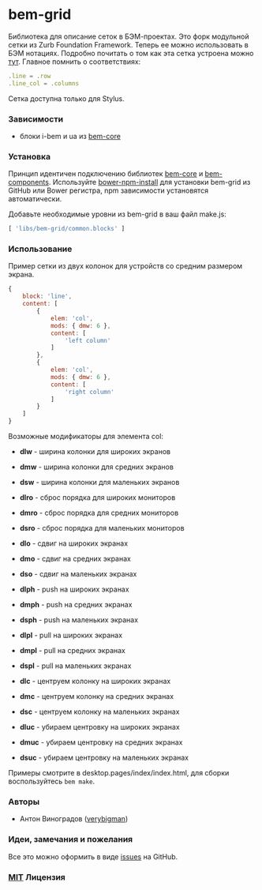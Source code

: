# bem-grid

Библиотека для описание сеток в БЭМ-проектах. Это форк модульной сетки из Zurb Foundation
Framework. Теперь ее можно использовать в БЭМ нотациях. Подробно почитать о том как
эта сетка устроена можно [тут](http://foundation.zurb.com/docs/components/grid.html). Главное помнить о
соответствиях:

``` javascript
.line = .row
.line_col = .columns
```

Сетка доступна только для Stylus.

### Зависимости

- блоки i-bem и ua из [bem-core](https//github.com/bem/bem-core)

### Установка

Принцип идентичен подключению библиотек [bem-core](https//github.com/bem/bem-core)
и [bem-components](https//github.com/bem/bem-components).
Используйте [bower-npm-install](https://github.com/arikon/bower-npm-install) для установки bem-grid из
GitHub или Bower регистра, npm зависимости установятся автоматически.

Добавьте необходимые уровни из bem-grid в ваш файл make.js:

``` javascript
[ 'libs/bem-grid/common.blocks' ]
```

### Использование

Пример сетки из двух колонок для устройств со средним размером экрана.

``` javascript
{
    block: 'line',
    content: [
        {
            elem: 'col',
            mods: { dmw: 6 },
            content: [
                'left column'
            ]
        },
        {
            elem: 'col',
            mods: { dmw: 6 },
            content: [
                'right column'
            ]
        }
    ]
}
```
Возможные модификаторы для элемента col:

- __dlw__ - ширина колонки для широких экранов
- __dmw__ - ширина колонки для средних экранов
- __dsw__ - ширина колонки для маленьких экранов

- __dlro__ - сброс порядка для широких мониторов
- __dmro__ - сброс порядка для средних мониторов
- __dsro__ - сброс порядка для маленьких мониторов

- __dlo__ - сдвиг на широких экранах
- __dmo__ - сдвиг на средних экранах
- __dso__ - сдвиг на маленьких экранах

- __dlph__ - push на широких экранах
- __dmph__ - push на средних экранах
- __dsph__ - push на маленьких экранах

- __dlpl__ - pull на широких экранах
- __dmpl__ - pull на средних экранах
- __dspl__ - pull на маленьких экранах

- __dlc__ - центруем колонку на широких экранах
- __dmc__ - центруем колонку на средних экранах
- __dsc__ - центруем колонку на маленьких экранах

- __dluc__ - убираем центровку на широких экранах
- __dmuc__ - убираем центровку на средних экранах
- __dsuc__ - убираем центровку на маленьких экранах

Примеры смотрите в desktop.pages/index/index.html, для сборки воспользуйтесь
`bem make`.

### Авторы

- Антон Виноградов ([verybigman](https://github.com/verybigman))

### Идеи, замечания и пожелания

Все это можно оформить в виде [issues](https://github.com/verybigman/bem-grid/issues) на GitHub.

### [MIT](http://en.wikipedia.org/wiki/MIT_License) Лицензия

